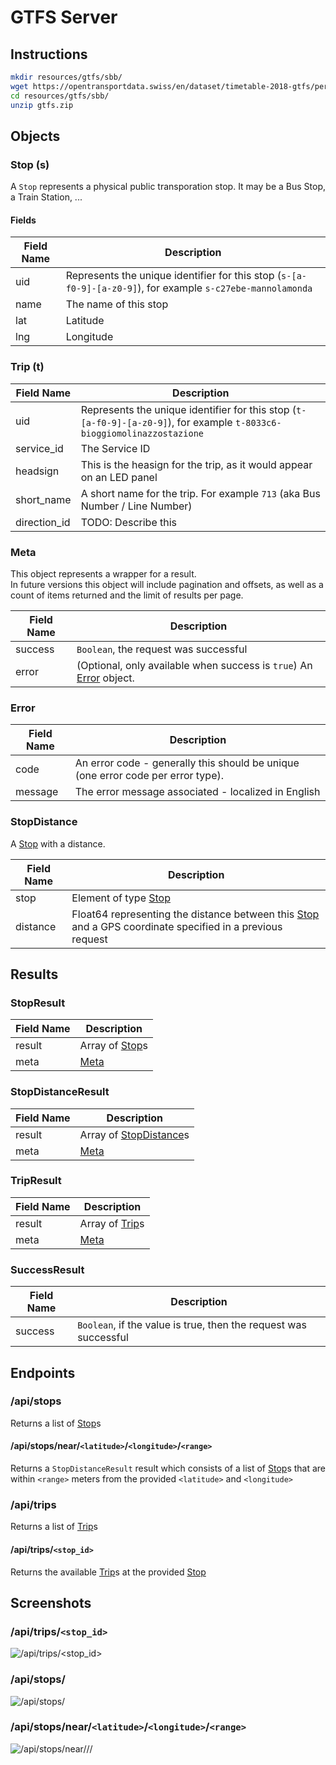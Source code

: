 # GTFS Server

## Instructions
```bash
mkdir resources/gtfs/sbb/
wget https://opentransportdata.swiss/en/dataset/timetable-2018-gtfs/permalink -O resources/gtfs/sbb/gtfs.zip
cd resources/gtfs/sbb/
unzip gtfs.zip
```

## Objects

### Stop (s)
A `Stop` represents a physical public transporation stop. 
It may be a Bus Stop, a Train Station, ...

#### Fields

| Field Name | Description |
| ---------- | ----------- |
| uid        | Represents the unique identifier for this stop (`s-[a-f0-9]-[a-z0-9]`),   for example `s-c27ebe-mannolamonda` |
| name       | The name of this stop |
| lat        | Latitude |
| lng        | Longitude |

### Trip (t)

| Field Name | Description |
| ---------- | ----------- |
| uid        | Represents the unique identifier for this stop (`t-[a-f0-9]-[a-z0-9]`),   for example `t-8033c6-bioggiomolinazzostazione` |
| service_id | The Service ID |
| headsign   | This is the heasign for the trip, as it would appear on an LED panel |
| short_name | A short name for the trip. For example `713` (aka Bus Number / Line Number) |
| direction_id | TODO: Describe this |

### Meta
This object represents a wrapper for a result.  
In future versions this object will include pagination and offsets, as well as a count of items returned and the limit of results per page.

| Field Name | Description |
| ---------- | ----------- |
| success    | `Boolean`, the request was successful |
| error      | (Optional, only available when success is `true`) An [Error](#error) object. |

### Error

| Field Name | Description |
| ---------- | ----------- |
| code       | An error code - generally this should be unique (one error code per error type). |
| message    | The error message associated - localized in English |



### StopDistance  
A [Stop](#stop-s) with a distance.  

| Field Name | Description |
| ---------- | ----------- |
| stop       | Element of type [Stop](#stop-s) |
| distance   | Float64 representing the distance between this [Stop](#stop-s) and a GPS coordinate specified in a previous request |


## Results
### StopResult

| Field Name | Description |
| ---------- | ----------- |
| result     | Array of [Stop](#stop-s)s |
| meta       | [Meta](#meta) |

### StopDistanceResult

| Field Name | Description |
| ---------- | ----------- |
| result     | Array of [StopDistance](#stop-distance)s |
| meta       | [Meta](#meta) |

### TripResult

| Field Name | Description |
| ---------- | ----------- |
| result     | Array of [Trip](#trip-t)s |
| meta       | [Meta](#meta) |

### SuccessResult

| Field Name | Description |
| ---------- | ----------- |
| success    | `Boolean`, if the value is true, then the request was successful |


## Endpoints

### /api/stops
Returns a list of [Stop](#stop-s)s

#### /api/stops/near/`<latitude>`/`<longitude>`/`<range>`
Returns a `StopDistanceResult` result which consists of a list of [Stop](#stop-s)s that are within `<range>` meters from
the provided `<latitude>` and `<longitude>`

### /api/trips
Returns a list of [Trip](#trip-t)s

#### /api/trips/`<stop_id>`
Returns the available [Trip](#trip-t)s at the provided [Stop](#stop-s)

## Screenshots

### /api/trips/`<stop_id>`
![/api/trips/<stop_id>](screenshots/1.png)
### /api/stops/
![/api/stops/](screenshots/2.png)
### /api/stops/near/`<latitude>`/`<longitude>`/`<range>`
![/api/stops/near/<latitude>/<longitude>/<range>](screenshots/3.png)